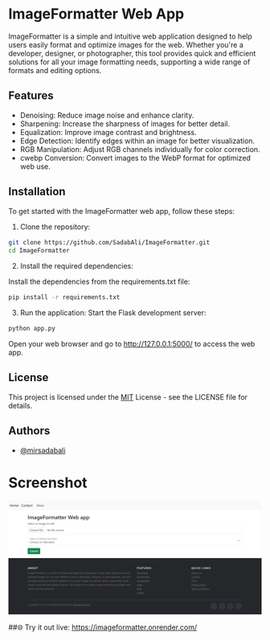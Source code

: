 
# ImageFormatter Web App

ImageFormatter is a simple and intuitive web application designed to help users easily format and optimize images for the web. Whether you're a developer, designer, or photographer, this tool provides quick and efficient solutions for all your image formatting needs, supporting a wide range of formats and editing options.


## Features

- Denoising: Reduce image noise and enhance clarity.
- Sharpening: Increase the sharpness of images for better detail.
- Equalization: Improve image contrast and brightness.
- Edge Detection: Identify edges within an image for better visualization.
- RGB Manipulation: Adjust RGB channels individually for color correction.
- cwebp Conversion: Convert images to the WebP format for optimized web use.



## Installation

To get started with the ImageFormatter web app, follow these steps:
1) Clone the repository:

```bash
git clone https://github.com/SadabAli/ImageFormatter.git
cd ImageFormatter

```
2) Install the required dependencies:

Install the dependencies from the requirements.txt file:
```bash
pip install -r requirements.txt

```
3) Run the application:
Start the Flask development server:
```bash
python app.py

```
Open your web browser and go to http://127.0.0.1:5000/ to access the web app.
## License

This project is licensed under the  [MIT](https://choosealicense.com/licenses/mit/) License - see the LICENSE file for details.


## Authors

- [@mirsadabali](https://github.com/SadabAli)

<h1>Screenshot</h1>
<img src='webapp.png'>

##🌐 Try it out live: https://imageformatter.onrender.com/
